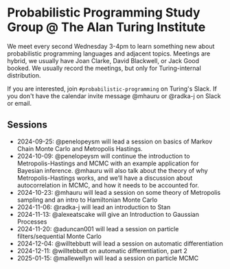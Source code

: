 # Probabilistic Programming Study Group @ The Alan Turing Institute

We meet every second Wednesday 3-4pm to learn something new about probabilistic programming languages and adjacent topics. Meetings are hybrid, we usually have Joan Clarke, David Blackwell, or Jack Good booked. We usually record the meetings, but only for Turing-internal distribution.

If you are interested, join `#probabilistic-programming` on Turing's Slack. If you don't have the calendar invite message @mhauru or @radka-j on Slack or email.

## Sessions

* 2024-09-25: @penelopeysm will lead a session on basics of Markov Chain Monte Carlo and Metropolis Hastings.
* 2024-10-09: @penelopeysm will continue the introduction to Metropolis-Hastings and MCMC with an example application for Bayesian inference. @mhauru will also talk about the theory of why Metropolis-Hastings works, and we’ll have a discussion about autocorrelation in MCMC, and how it needs to be accounted for.
* 2024-10-23: @mhauru will lead a session on some theory of Metropolis sampling and an intro to Hamiltonian Monte Carlo
* 2024-11-06: @radka-j will lead an introduction to Stan
* 2024-11-13: @alexeatscake will give an Introduction to Gaussian Processes
* 2024-11-20: @aduncan001 will lead a session on particle filters/sequential Monte Carlo
* 2024-12-04: @willtebbutt will lead a session on automatic differentiation
* 2024-12-11: @willtebbutt on automatic differentiation, part 2
* 2025-01-15: @mallewellyn will lead a session on particle MCMC
